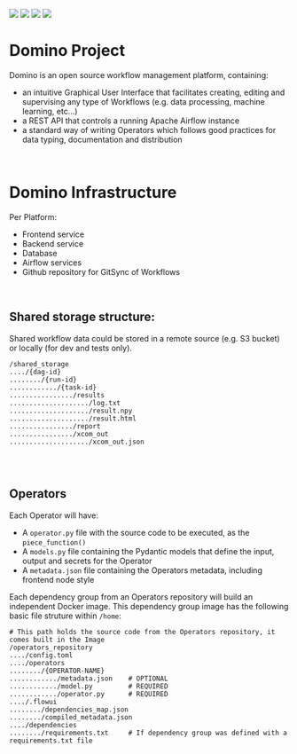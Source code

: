 [<img src="https://img.shields.io/pypi/v/flowui-project?color=%231BA331&label=PyPI&logo=python&logoColor=%23F7F991%20">](https://pypi.org/project/flowui-project/)
[<img src="https://img.shields.io/docker/v/taufferconsulting/flowui-backend?label=Backend&logo=docker&style=flat">](https://hub.docker.com/r/taufferconsulting/flowui-backend)
[<img src="https://img.shields.io/docker/v/taufferconsulting/flowui-frontend?label=Frontend&logo=docker&style=flat">](https://hub.docker.com/r/taufferconsulting/flowui-frontend)
[<img src="https://img.shields.io/readthedocs/flowui?color=%23799194&label=Docs&logo=Read%20the%20Docs&logoColor=white">](link)




# Domino Project
Domino is an open source workflow management platform, containing:

- an intuitive Graphical User Interface that facilitates creating, editing and supervising any type of Workflows (e.g. data processing, machine learning, etc...)
- a REST API that controls a running Apache Airflow instance
- a standard way of writing Operators which follows good practices for data typing, documentation and distribution

<br>

# Domino Infrastructure

Per Platform:
- Frontend service
- Backend service
- Database
- Airflow services
- Github repository for GitSync of Workflows

<br>


## Shared storage structure:
Shared workflow data could be stored in a remote source (e.g. S3 bucket) or locally (for dev and tests only).

```
/shared_storage
..../{dag-id}
......../{run-id}
............/{task-id}
................/results
..................../log.txt
..................../result.npy
..................../result.html
................/report
................/xcom_out
..................../xcom_out.json


```

<br>

## Operators
Each Operator will have:
- A `operator.py` file with the source code to be executed, as the `piece_function()`
- A `models.py` file containing the Pydantic models that define the input, output and secrets for the Operator
- A `metadata.json` file containing the Operators metadata, including frontend node style

Each dependency group from an Operators repository will build an independent Docker image. This dependency group image has the following basic file struture within `/home`:
```
# This path holds the source code from the Operators repository, it comes built in the Image
/operators_repository
..../config.toml
..../operators
......../{OPERATOR-NAME}
............/metadata.json    # OPTIONAL
............/model.py         # REQUIRED
............/operator.py      # REQUIRED
..../.flowui
......../dependencies_map.json
......../compiled_metadata.json
..../dependencies
......../requirements.txt     # If dependency group was defined with a requirements.txt file
```